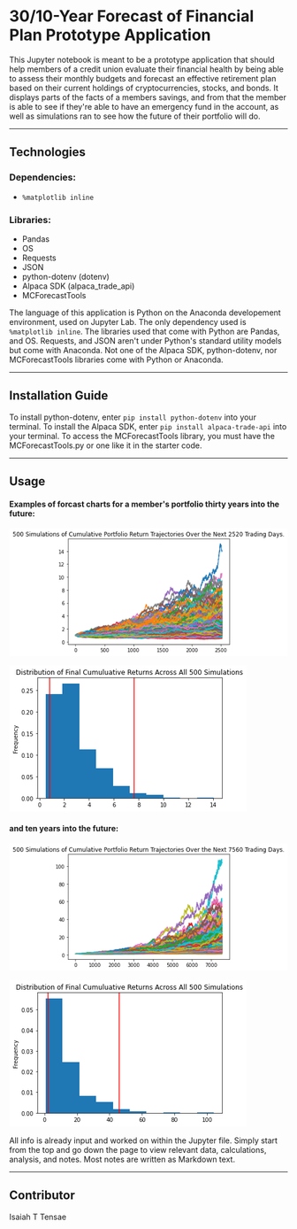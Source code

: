 # 30/10-Year Forecast of Financial Plan Prototype Application

This Jupyter notebook is meant to be a prototype application that should help members of a credit union evaluate their financial health by being able to assess their monthly budgets and forecast an effective retirement plan based on their current holdings of cryptocurrencies, stocks, and bonds. It displays parts of the facts of a members savings, and from that the member is able to see if they're able to have an emergency fund in the account, as well as simulations ran to see how the future of their portfolio will do.

---

## Technologies

### Dependencies:
* `%matplotlib inline`

### Libraries:
* Pandas
* OS
* Requests
* JSON
* python-dotenv (dotenv)
* Alpaca SDK (alpaca_trade_api)
* MCForecastTools

The language of this application is Python on the Anaconda developement environment, used on Jupyter Lab. The only dependency used is `%matplotlib inline`. The libraries used that come with Python are Pandas, and OS. Requests, and JSON aren't under Python's standard utility models but come with Anaconda. Not one of the Alpaca SDK, python-dotenv, nor MCForecastTools libraries come with Python or Anaconda.

---

## Installation Guide

To install python-dotenv, enter `pip install python-dotenv` into your terminal. To install the Alpaca SDK, enter `pip install alpaca-trade-api` into your terminal. To access the MCForecastTools library, you must have the MCForecastTools.py or one like it in the starter code.

---

## Usage

#### Examples of forcast charts for a member's portfolio thirty years into the future:

![A screenshot depicts the resulting plot.](Starter_Code/Images/MC_tenyear_sim_line_plot.png)

![A screenshot depicts the resulting plot.](Starter_Code/Images/MC_tenyear_sim_dist_plot.png)

#### and ten years into the future:

![A screenshot depicts the resulting plot.](Starter_Code/Images/thirtyyear_MC_sim_plot.png)

![A screenshot depicts the resulting plot.](Starter_Code/Images/thirtyyear_MC_dist_plot.png)

All info is already input and worked on within the Jupyter file. Simply start from the top and go down the page to view relevant data, calculations, analysis, and notes. Most notes are written as Markdown text.

---

## Contributor

Isaiah T Tensae